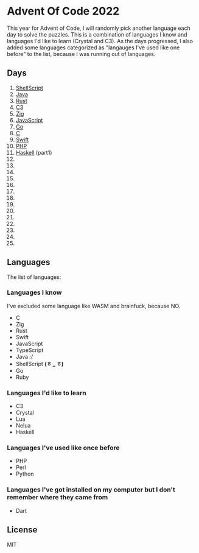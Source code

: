 # Advent Of Code 2022

This year for Advent of Code, I will randomly pick another language each day to
solve the puzzles. This is a combination of languages I know and languages I'd
like to learn (Crystal and C3). As the days progressed, I also added some languages
categorized as "langauges I've used like one before" to the list, because I was
running out of languages.

## Days

1. [ShellScript](/day1)
2. [Java](/day2)
3. [Rust](/day3)
4. [C3](/day4)
5. [Zig](/day5)
6. [JavaScript](/day6)
7. [Go](/day7)
8. [C](/day8)
9. [Swift](/day9)
10. [PHP](/day10)
11. [Haskell](/day11/part1) (part1)
12.
13.
14.
15.
16.
17.
18.
19.
20.
21.
22.
23.
24.
25.

## Languages

The list of languages:

### Languages I know

I've excluded some language like WASM and brainfuck, because NO.

- C
- Zig
- Rust
- Swift
- JavaScript
- TypeScript
- Java *:(*
- ShellScript **(ㆆ _ ㆆ)**
- Go
- Ruby

### Languages I'd like to learn

- C3
- Crystal
- Lua
- Nelua
- Haskell

### Languages I've used like once before

- PHP
- Perl
- Python

### Languages I've got installed on my computer but I don't remember where they came from

- Dart

## License

MIT
